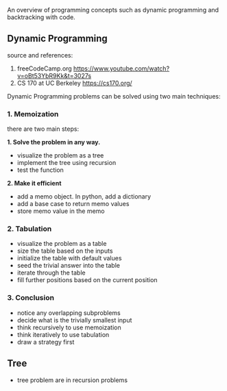 ﻿An overview of programming concepts such as dynamic programming and backtracking with code.

## Dynamic Programming
source and references:
 1. freeCodeCamp.org https://www.youtube.com/watch?v=oBt53YbR9Kk&t=3027s
 2. CS 170 at UC Berkeley
 https://cs170.org/ 
 
Dynamic Programming problems can be solved using two main techniques:
### 1. Memoization
there are two main steps:

**1. Solve the problem in any way.**
 - visualize the problem as a tree
 - implement the tree using recursion
 - test the function
 
**2. Make it efficient** 
- add a memo object.  In python, add a dictionary
- add a base case to return memo values
- store memo value in the memo

### 2. Tabulation
- visualize the problem as a table
- size the table based on the inputs
- initialize the table with default values
- seed the trivial answer into the table
- iterate through the table
- fill further positions based on the current position

### 3. Conclusion
- notice any overlapping subproblems
- decide what is the trivially smallest input
- think recursively to use memoization
- think iteratively to use tabulation
- draw a strategy first


## Tree
- tree problem are in recursion problems
 
